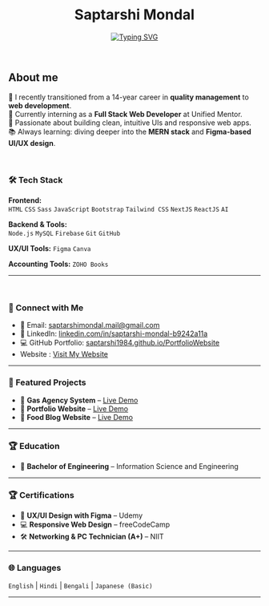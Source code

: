 <!-- GitHub README.md for Saptarshi Mondal -->

<h1 align="center">Saptarshi Mondal</h1>

<p align="center">
  
  <a href="https://git.io/typing-svg">
    <img
      src="https://readme-typing-svg.demolab.com?font=Inter&weight=600&pause=1000&color=36BCF7FF&center=true&vCenter=true&width=520&lines=Fullstack+Web+Developer"
      alt="Typing SVG"
    />
  </a>
</p>


&nbsp;
## About me
🌱 I recently transitioned from a 14-year career in **quality management** to **web development**.  
🚀 Currently interning as a **Full Stack Web Developer** at Unified Mentor.  
🎨 Passionate about building clean, intuitive UIs and responsive web apps.  
📚 Always learning: diving deeper into the **MERN stack** and **Figma-based UI/UX design**.

&nbsp;


### 🛠️ Tech Stack

**Frontend:**  
`HTML` `CSS` `Sass` `JavaScript` `Bootstrap` `Tailwind CSS` `NextJS` `ReactJS` `AI`

**Backend & Tools:**  
`Node.js` `MySQL` `Firebase` `Git` `GitHub` 

**UX/UI Tools:**
`Figma` `Canva` 

**Accounting Tools:**
`ZOHO Books`

---
&nbsp;
### 🔗 Connect with Me

- 📧 Email: [saptarshimondal.mail@gmail.com](mailto:saptarshimondal.mail@gmail.com)  
- 💼 LinkedIn: [linkedin.com/in/saptarshi-mondal-b9242a11a](https://www.linkedin.com/in/saptarshi-mondal-b9242a11a/)  
- 💻 GitHub Portfolio: [saptarshi1984.github.io/PortfolioWebsite](https://saptarshi1984.github.io/PortfolioWebsite/)
- Website : [Visit My Website](https://www.saptarshidevworks.com)

---

### 📌 Featured Projects

- 🔹 **Gas Agency System** – [Live Demo]( https://saptarshi1984.github.io/GasAgency/) 
- 🔹 **Portfolio Website** – [Live Demo](https://saptarshi1984.github.io/PortfolioWebsite/)  
- 🔹 **Food Blog Website** – [Live Demo](https://saptarshi1984.github.io/UM-BlogWebsite/) 

---

### 🏆 Education

- 🧩 **Bachelor of Engineering** – Information Science and Engineering

--- 

### 🏆 Certifications

- 🧩 **UX/UI Design with Figma** – Udemy  
- 💻 **Responsive Web Design** – freeCodeCamp  
- 🛠️ **Networking & PC Technician (A+)** – NIIT  

---

### 🌐 Languages

`English` | `Hindi` | `Bengali` | `Japanese (Basic)`

---


